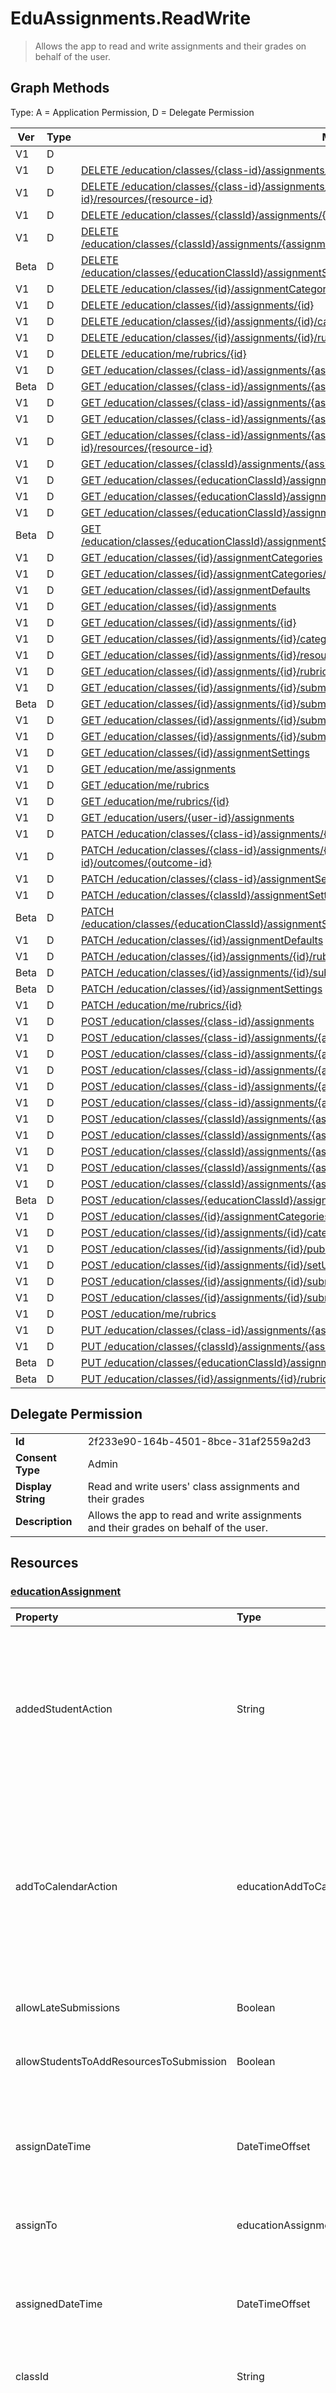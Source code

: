 # EduAssignments.ReadWrite

> Allows the app to read and write assignments and their grades on behalf of the user.
## Graph Methods

Type: A = Application Permission, D = Delegate Permission

|Ver|Type|Method|
|-------|----|------|
|V1|D|[](https://docs.microsoft.com/graph/api/educationassignmentresource-delete?view=graph-rest-1.0&tabs=http)|
|V1|D|[DELETE /education/classes/{class-id}/assignments/{assignment-id}/resources/{resource-id}](https://docs.microsoft.com/graph/api/educationassignmentresource-delete?view=graph-rest-1.0&tabs=http)|
|V1|D|[DELETE /education/classes/{class-id}/assignments/{assignment-id}/submissions/{submission-id}/resources/{resource-id}](https://docs.microsoft.com/graph/api/educationsubmissionresource-delete?view=graph-rest-1.0&tabs=http)|
|V1|D|[DELETE /education/classes/{classId}/assignments/{assignmentId}/gradingCategory/$ref](https://docs.microsoft.com/graph/api/educationassignment-delete-gradingcategory?view=graph-rest-1.0&tabs=http)|
|V1|D|[DELETE /education/classes/{classId}/assignments/{assignmentId}/submissions/{submissionId}/outcomes/{outcomeId}](https://docs.microsoft.com/graph/api/educationfeedbackresourceoutcome-delete?view=graph-rest-1.0&tabs=http)|
|Beta|D|[DELETE /education/classes/{educationClassId}/assignmentSettings/gradingSchemes/{educationGradingSchemeId}](https://docs.microsoft.com/graph/api/educationgradingscheme-delete?view=graph-rest-beta&tabs=http)|
|V1|D|[DELETE /education/classes/{id}/assignmentCategories/{id}](https://docs.microsoft.com/graph/api/educationcategory-delete?view=graph-rest-1.0&tabs=http)|
|V1|D|[DELETE /education/classes/{id}/assignments/{id}](https://docs.microsoft.com/graph/api/educationassignment-delete?view=graph-rest-1.0&tabs=http)|
|V1|D|[DELETE /education/classes/{id}/assignments/{id}/categories/{id}/$ref](https://docs.microsoft.com/graph/api/educationassignment-remove-category?view=graph-rest-1.0&tabs=http)|
|V1|D|[DELETE /education/classes/{id}/assignments/{id}/rubric/$ref](https://docs.microsoft.com/graph/api/educationassignment-delete-rubric?view=graph-rest-1.0&tabs=http)|
|V1|D|[DELETE /education/me/rubrics/{id}](https://docs.microsoft.com/graph/api/educationrubric-delete?view=graph-rest-1.0&tabs=http)|
|V1|D|[GET /education/classes/{class-id}/assignments/{assignment-id}/resources/{resource-id}](https://docs.microsoft.com/graph/api/educationassignmentresource-get?view=graph-rest-1.0&tabs=http)|
|Beta|D|[GET /education/classes/{class-id}/assignments/{assignment-id}/submissions](https://docs.microsoft.com/graph/api/educationassignment-list-submissions?view=graph-rest-beta&tabs=http)|
|V1|D|[GET /education/classes/{class-id}/assignments/{assignment-id}/submissions/{submission-id}](https://docs.microsoft.com/graph/api/educationsubmission-get?view=graph-rest-1.0&tabs=http)|
|V1|D|[GET /education/classes/{class-id}/assignments/{assignment-id}/submissions/{submission-id}/resources](https://docs.microsoft.com/graph/api/educationsubmission-list-resources?view=graph-rest-1.0&tabs=http)|
|V1|D|[GET /education/classes/{class-id}/assignments/{assignment-id}/submissions/{submission-id}/resources/{resource-id}](https://docs.microsoft.com/graph/api/educationsubmissionresource-get?view=graph-rest-1.0&tabs=http)|
|V1|D|[GET /education/classes/{classId}/assignments/{assignmentId}/submissions/{submissionId}/outcomes](https://docs.microsoft.com/graph/api/educationsubmission-list-outcomes?view=graph-rest-1.0&tabs=http)|
|V1|D|[GET /education/classes/{educationClassId}/assignmentCategories/delta](https://docs.microsoft.com/graph/api/educationcategory-delta?view=graph-rest-1.0&tabs=http)|
|V1|D|[GET /education/classes/{educationClassId}/assignments/{educationAssignmentId}/categories/delta](https://docs.microsoft.com/graph/api/educationcategory-delta?view=graph-rest-1.0&tabs=http)|
|V1|D|[GET /education/classes/{educationClassId}/assignments/delta](https://docs.microsoft.com/graph/api/educationassignment-delta?view=graph-rest-1.0&tabs=http)|
|Beta|D|[GET /education/classes/{educationClassId}/assignmentSettings/gradingSchemes/{educationGradingSchemeId}](https://docs.microsoft.com/graph/api/educationgradingscheme-get?view=graph-rest-beta&tabs=http)|
|V1|D|[GET /education/classes/{id}/assignmentCategories](https://docs.microsoft.com/graph/api/educationclass-list-categories?view=graph-rest-1.0&tabs=http)|
|V1|D|[GET /education/classes/{id}/assignmentCategories/{id}](https://docs.microsoft.com/graph/api/educationcategory-get?view=graph-rest-1.0&tabs=http)|
|V1|D|[GET /education/classes/{id}/assignmentDefaults](https://docs.microsoft.com/graph/api/educationassignmentdefaults-get?view=graph-rest-1.0&tabs=http)|
|V1|D|[GET /education/classes/{id}/assignments](https://docs.microsoft.com/graph/api/educationclass-list-assignments?view=graph-rest-1.0&tabs=http)|
|V1|D|[GET /education/classes/{id}/assignments/{id}](https://docs.microsoft.com/graph/api/educationassignment-get?view=graph-rest-1.0&tabs=http)|
|V1|D|[GET /education/classes/{id}/assignments/{id}/categories](https://docs.microsoft.com/graph/api/educationassignment-list-categories?view=graph-rest-1.0&tabs=http)|
|V1|D|[GET /education/classes/{id}/assignments/{id}/resources](https://docs.microsoft.com/graph/api/educationassignment-list-resources?view=graph-rest-1.0&tabs=http)|
|V1|D|[GET /education/classes/{id}/assignments/{id}/rubric](https://docs.microsoft.com/graph/api/educationassignment-get-rubric?view=graph-rest-1.0&tabs=http)|
|V1|D|[GET /education/classes/{id}/assignments/{id}/submissions](https://docs.microsoft.com/graph/api/educationassignment-list-submissions?view=graph-rest-1.0&tabs=http)|
|Beta|D|[GET /education/classes/{id}/assignments/{id}/submissions/{id}/resources](https://docs.microsoft.com/graph/api/educationsubmission-list-resources?view=graph-rest-beta&tabs=http)|
|V1|D|[GET /education/classes/{id}/assignments/{id}/submissions/{id}/submittedResources](https://docs.microsoft.com/graph/api/educationsubmission-list-submittedresources?view=graph-rest-1.0&tabs=http)|
|V1|D|[GET /education/classes/{id}/assignments/{id}/submissions/{id}/submittedResources/{id}](https://docs.microsoft.com/graph/api/educationsubmittedsubmissionresource-get?view=graph-rest-1.0&tabs=http)|
|V1|D|[GET /education/classes/{id}/assignmentSettings](https://docs.microsoft.com/graph/api/educationassignmentsettings-get?view=graph-rest-1.0&tabs=http)|
|V1|D|[GET /education/me/assignments](https://docs.microsoft.com/graph/api/educationuser-list-assignments?view=graph-rest-1.0&tabs=http)|
|V1|D|[GET /education/me/rubrics](https://docs.microsoft.com/graph/api/educationuser-list-rubrics?view=graph-rest-1.0&tabs=http)|
|V1|D|[GET /education/me/rubrics/{id}](https://docs.microsoft.com/graph/api/educationrubric-get?view=graph-rest-1.0&tabs=http)|
|V1|D|[GET /education/users/{user-id}/assignments](https://docs.microsoft.com/graph/api/educationuser-list-assignments?view=graph-rest-1.0&tabs=http)|
|V1|D|[PATCH /education/classes/{class-id}/assignments/{assignment-id}](https://docs.microsoft.com/graph/api/educationassignment-update?view=graph-rest-1.0&tabs=http)|
|V1|D|[PATCH /education/classes/{class-id}/assignments/{assignment-id}/submissions/{submission-id}/outcomes/{outcome-id}](https://docs.microsoft.com/graph/api/educationoutcome-update?view=graph-rest-1.0&tabs=http)|
|V1|D|[PATCH /education/classes/{class-id}/assignmentSettings](https://docs.microsoft.com/graph/api/educationassignmentsettings-update?view=graph-rest-1.0&tabs=http)|
|V1|D|[PATCH /education/classes/{classId}/assignmentSettings/gradingCategories/{gradingCategoryId}](https://docs.microsoft.com/graph/api/educationgradingcategory-update?view=graph-rest-1.0&tabs=http)|
|Beta|D|[PATCH /education/classes/{educationClassId}/assignmentSettings/gradingSchemes/{educationGradingSchemeId}](https://docs.microsoft.com/graph/api/educationgradingscheme-update?view=graph-rest-beta&tabs=http)|
|V1|D|[PATCH /education/classes/{id}/assignmentDefaults](https://docs.microsoft.com/graph/api/educationassignmentdefaults-update?view=graph-rest-1.0&tabs=http)|
|V1|D|[PATCH /education/classes/{id}/assignments/{id}/rubric](https://docs.microsoft.com/graph/api/educationrubric-update?view=graph-rest-1.0&tabs=http)|
|Beta|D|[PATCH /education/classes/{id}/assignments/{id}/submissions/{id}/outcomes/{id}](https://docs.microsoft.com/graph/api/educationoutcome-update?view=graph-rest-beta&tabs=http)|
|Beta|D|[PATCH /education/classes/{id}/assignmentSettings](https://docs.microsoft.com/graph/api/educationassignmentsettings-update?view=graph-rest-beta&tabs=http)|
|V1|D|[PATCH /education/me/rubrics/{id}](https://docs.microsoft.com/graph/api/educationrubric-update?view=graph-rest-1.0&tabs=http)|
|V1|D|[POST /education/classes/{class-id}/assignments](https://docs.microsoft.com/graph/api/educationclass-post-assignment?view=graph-rest-1.0&tabs=http)|
|V1|D|[POST /education/classes/{class-id}/assignments/{assignment-id}/resources](https://docs.microsoft.com/graph/api/educationassignment-post-resource?view=graph-rest-1.0&tabs=http)|
|V1|D|[POST /education/classes/{class-id}/assignments/{assignment-id}/submissions/{submission-id}/resources](https://docs.microsoft.com/graph/api/educationsubmission-post-resources?view=graph-rest-1.0&tabs=http)|
|V1|D|[POST /education/classes/{class-id}/assignments/{assignment-id}/submissions/{submission-id}/return](https://docs.microsoft.com/graph/api/educationsubmission-return?view=graph-rest-1.0&tabs=http)|
|V1|D|[POST /education/classes/{class-id}/assignments/{assignment-id}/submissions/{submission-id}/submit](https://docs.microsoft.com/graph/api/educationsubmission-submit?view=graph-rest-1.0&tabs=http)|
|V1|D|[POST /education/classes/{class-id}/assignments/{assignment-id}/submissions/{submission-id}/unsubmit](https://docs.microsoft.com/graph/api/educationsubmission-unsubmit?view=graph-rest-1.0&tabs=http)|
|V1|D|[POST /education/classes/{classId}/assignments/{assignmentId}/activate](https://docs.microsoft.com/graph/api/educationassignment-activate?view=graph-rest-1.0&tabs=http)|
|V1|D|[POST /education/classes/{classId}/assignments/{assignmentId}/deactivate](https://docs.microsoft.com/graph/api/educationassignment-deactivate?view=graph-rest-1.0&tabs=http)|
|V1|D|[POST /education/classes/{classId}/assignments/{assignmentId}/setUpFeedbackResourcesFolder](https://docs.microsoft.com/graph/api/educationassignment-setupfeedbackresourcesfolder?view=graph-rest-1.0&tabs=http)|
|V1|D|[POST /education/classes/{classId}/assignments/{assignmentId}/submissions/{submissionId}/excuse](https://docs.microsoft.com/graph/api/educationsubmission-excuse?view=graph-rest-1.0&tabs=http)|
|V1|D|[POST /education/classes/{classId}/assignments/{assignmentId}/submissions/{submissionId}/outcomes](https://docs.microsoft.com/graph/api/educationfeedbackresourceoutcome-post-outcomes?view=graph-rest-1.0&tabs=http)|
|Beta|D|[POST /education/classes/{educationClassId}/assignmentSettings/gradingSchemes](https://docs.microsoft.com/graph/api/educationgradingscheme-post?view=graph-rest-beta&tabs=http)|
|V1|D|[POST /education/classes/{id}/assignmentCategories](https://docs.microsoft.com/graph/api/educationclass-post-category?view=graph-rest-1.0&tabs=http)|
|V1|D|[POST /education/classes/{id}/assignments/{id}/categories/$ref](https://docs.microsoft.com/graph/api/educationassignment-post-categories?view=graph-rest-1.0&tabs=http)|
|V1|D|[POST /education/classes/{id}/assignments/{id}/publish](https://docs.microsoft.com/graph/api/educationassignment-publish?view=graph-rest-1.0&tabs=http)|
|V1|D|[POST /education/classes/{id}/assignments/{id}/setUpResourcesFolder](https://docs.microsoft.com/graph/api/educationassignment-setupresourcesfolder?view=graph-rest-1.0&tabs=http)|
|V1|D|[POST /education/classes/{id}/assignments/{id}/submissions/{id}/reassign](https://docs.microsoft.com/graph/api/educationsubmission-reassign?view=graph-rest-1.0&tabs=http)|
|V1|D|[POST /education/classes/{id}/assignments/{id}/submissions/{id}/setUpResourcesFolder](https://docs.microsoft.com/graph/api/educationsubmission-setupresourcesfolder?view=graph-rest-1.0&tabs=http)|
|V1|D|[POST /education/me/rubrics](https://docs.microsoft.com/graph/api/educationuser-post-rubrics?view=graph-rest-1.0&tabs=http)|
|V1|D|[PUT /education/classes/{class-id}/assignments/{assignment-id}/rubric/$ref](https://docs.microsoft.com/graph/api/educationassignment-put-rubric?view=graph-rest-1.0&tabs=http)|
|V1|D|[PUT /education/classes/{classId}/assignments/{assignmentId}/gradingCategory/$ref](https://docs.microsoft.com/graph/api/educationassignment-post-gradingcategory?view=graph-rest-1.0&tabs=http)|
|Beta|D|[PUT /education/classes/{educationClassId}/assignments/{assignmentid}/gradingScheme/$ref](https://docs.microsoft.com/graph/api/educationassignment-post-gradingscheme?view=graph-rest-beta&tabs=http)|
|Beta|D|[PUT /education/classes/{id}/assignments/{id}/rubric/$ref](https://docs.microsoft.com/graph/api/educationassignment-put-rubric?view=graph-rest-beta&tabs=http)|
## Delegate Permission
|||
|-|-|
|**Id**|2f233e90-164b-4501-8bce-31af2559a2d3|
|**Consent Type**|Admin|
|**Display String**|Read and write users' class assignments and their grades|
|**Description**|Allows the app to read and write assignments and their grades on behalf of the user.|
## Resources
### [educationAssignment ](https://docs.microsoft.com/graph/api/resources/educationassignment?view=graph-rest-1.0&tabs=http)
| Property	   | Type	|Description|
|:---------------|:--------|:----------|
|addedStudentAction|String| Optional field to control the **assignment** behavior for students who are added after the **assignment** is published. If not specified, defaults to `none`. Supported values are: `none`, `assignIfOpen`. For example, a teacher can use `assignIfOpen` to indicate that an assignment should be assigned to any new student who joins the class while the assignment is still open, and `none` to indicate that an assignment shouldn't be assigned to new students.|
|addToCalendarAction| educationAddToCalendarOptions|Optional field to control the **assignment** behavior  for adding **assignments** to students' and teachers' calendars when the **assignment** is published. The possible values are: `none`, `studentsAndPublisher`, `studentsAndTeamOwners`, `unknownFutureValue`, and `studentsOnly`. You must use the `Prefer: include-unknown-enum-members` request header to get the following values in this evolvable enum: `studentsOnly`. The default value is `none`.|
|allowLateSubmissions|Boolean| Identifies whether students can submit after the due date. If this property isn't specified during create, it defaults to true. |
|allowStudentsToAddResourcesToSubmission|Boolean| Identifies whether students can add their own resources to a **submission** or if they can only modify resources added by the teacher. |
|assignDateTime|DateTimeOffset|The date when the **assignment** should become active. If in the future, the **assignment** isn't shown to the student until this date. The **Timestamp** type represents date and time information using ISO 8601 format and is always in UTC time. For example, midnight UTC on Jan 1, 2014 is `2014-01-01T00:00:00Z`|
|assignTo|educationAssignmentRecipient| Which users, or whole class should receive a **submission** object once the **assignment** is published. |
|assignedDateTime|DateTimeOffset|The moment that the **assignment** was published to students and the **assignment** shows up on the students timeline. The Timestamp type represents date and time information using ISO 8601 format and is always in UTC time. For example, midnight UTC on Jan 1, 2014 is `2014-01-01T00:00:00Z`|
|classId|String| Class to which this **assignment** belongs. |
|closeDateTime|DateTimeOffset| Date when the **assignment** is closed for **submissions**. This is an optional field that can be null if the **assignment** doesn't allowLateSubmissions or when the closeDateTime is the same as the dueDateTime. But if specified, then the closeDateTime must be greater than or equal to the dueDateTime. The Timestamp type represents date and time information using ISO 8601 format and is always in UTC time. For example, midnight UTC on Jan 1, 2014 is `2014-01-01T00:00:00Z`|
|createdBy|identitySet| Who created the **assignment**. |
|createdDateTime|DateTimeOffset|Moment when the **assignment** was created. The Timestamp type represents date and time information using ISO 8601 format and is always in UTC time. For example, midnight UTC on Jan 1, 2014 is `2014-01-01T00:00:00Z`|
|displayName|String|Name of the **assignment**.|
|dueDateTime|DateTimeOffset|Date when the students **assignment** is due. The Timestamp type represents date and time information using ISO 8601 format and is always in UTC time. For example, midnight UTC on Jan 1, 2014 is `2014-01-01T00:00:00Z`|
|feedbackResourcesFolderUrl|String|Folder URL where all the feedback file resources for this **assignment** are stored.|
|grading|educationAssignmentGradeType|How the **assignment** will be graded. |
|id|String| The unique identifier for the **assignment**. Inherited from entity. Read-only.|
|instructions|itemBody| Instructions for the assignment. The instructions and the display name tell the student what to do. |
|lastModifiedBy|identitySet| Who last modified the **assignment**. |
|lastModifiedDateTime|DateTimeOffset|The date and time on which the **assignment** was modified. A student submission doesn't modify the assignment; only teachers can update assignments. The Timestamp type represents date and time information using ISO 8601 format and is always in UTC time. For example, midnight UTC on Jan 1, 2014 is `2014-01-01T00:00:00Z`|
|moduleUrl|string| The URL of the module from which to access the **assignment**.|
|notificationChannelUrl|String|Optional field to specify the URL of the channel to post the **assignment** publish notification. If not specified or null, defaults to the `General` channel. This field only applies to **assignments** where the **assignTo** value is educationAssignmentClassRecipient. Updating the **notificationChannelUrl** isn't allowed after the assignment is published.|
|resourcesFolderUrl|string| Folder URL where all the file resources for this **assignment** are stored.|
|status|educationAssignmentStatus| Status of the **assignment**.  You can't PATCH this value. Possible values are: `draft`, `scheduled`, `published`, `assigned`, `unknownFutureValue`, `inactive`. Note that you must use the `Prefer: include-unknown-enum-members` request header to get the following value(s) in this evolvable enum: `inactive`.|
|webUrl|string| The deep link URL for the given **a
### [educationAssignmentClassRecipient ](https://docs.microsoft.com/graph/api/resources/educationassignmentclassrecipient?view=graph-rest-1.0&tabs=http)

### [educationAssignmentDefaults ](https://docs.microsoft.com/graph/api/resources/educationassignmentdefaults?view=graph-rest-1.0&tabs=http)
|Property|Type|Description|
|:---|:---|:---|
|addedStudentAction|educationAddedStudentAction|Class-level default behavior for handling students who are added after the assignment is published. Possible values are: `none`, `assignIfOpen`.|
|addToCalendarAction| educationAddToCalendarOptions|Optional field to control adding assignments to students' and teachers' calendars when the assignment is published. The possible values are: `none`, `studentsAndPublisher`, `studentsAndTeamOwners`, `unknownFutureValue`, and `studentsOnly`. You must use the `Prefer: include-unknown-enum-members` request header to get the following value in this evolvable enum: `studentsOnly`. The default value is `none`.|
|dueTime|TimeOfDay|Class-level default value for due time field. Default value is `23:59:00`.|
|id|String|Unique identifier for the **educationAssignmentDefaults**.|
|notificationChannelUrl|String|Default Teams channel to which notifications are sent. Default value is `null`.|
### [educationAssignmentGradeType ](https://docs.microsoft.com/graph/api/resources/educationassignmentgradetype?view=graph-rest-1.0&tabs=http)

### [educationAssignmentPointsGradeType ](https://docs.microsoft.com/graph/api/resources/educationassignmentpointsgradetype?view=graph-rest-1.0&tabs=http)
| Property	   | Type	|Description|
|:---------------|:--------|:----------|
|maxPoints|Single| Max points possible for this assignment.  |
### [educationAssignmentRecipient ](https://docs.microsoft.com/graph/api/resources/educationassignmentrecipient?view=graph-rest-1.0&tabs=http)

### [educationAssignmentResource ](https://docs.microsoft.com/graph/api/resources/educationassignmentresource?view=graph-rest-1.0&tabs=http)
| Property	   | Type	|Description|
|:---------------|:--------|:----------|
|distributeForStudentWork|Boolean|Indicates whether this resource should be copied to each student submission for modification and submission. Required|
|id|String| ID of this resource. Read-only.|
|resource|educationResource|Resource object that has been associated with this assignment.|
### [educationAssignmentSettings ](https://docs.microsoft.com/graph/api/resources/educationassignmentsettings?view=graph-rest-1.0&tabs=http)
|Property|Type|Description|
|:---|:---|:---|
|id|String|Unique identifier for the educationAssignmentSettings.|
|submissionAnimationDisabled|Boolean|Indicates whether to show the turn-in celebration animation. If `true`, indicates to skip the animation. The default value is `false`.|
### [educationCategory ](https://docs.microsoft.com/graph/api/resources/educationcategory?view=graph-rest-1.0&tabs=http)
| Property	   | Type	|Description|
|:---------------|:--------|:----------|
|displayName|String|Unique identifier for the category.|
|id|String|Unique identifier for the category.|
### [educationClass ](https://docs.microsoft.com/graph/api/resources/educationclass?view=graph-rest-1.0&tabs=http)
| Property             | Type                                           | Description                                                        |
| :------------------- | :--------------------------------------------- | :----------------------------------------------------------------- |
| classCode            | String                                         | Class code used by the school to identify the class.               |
| createdBy            | identitySet     | Entity who created the class                                       |
| description          | String                                         | Description of the class.                                          |
| displayName          | String                                         | Name of the class.                                                 |
| externalId           | String                                         | ID of the class from the syncing system.                           |
| externalSource       | educationExternalSource                        | How this class was created. Possible values are: `sis`, `manual`.  |
| externalSourceDetail | String                                         | The name of the external source this resource was generated from. |
| externalName         | String                                         | Name of the class in the syncing system.                           |
| grade                | String                                         | Grade level of the class.                                          |
| id                   | String                                         | Object identifier. Inherited from entity. |
| mailNickname         | String                                         | Mail name for sending email to all members, if this is enabled.    |
| term                 | educationTerm | Term for this class.                                               |
### [educationExcelResource ](https://docs.microsoft.com/graph/api/resources/educationexcelresource?view=graph-rest-1.0&tabs=http)
| Property	   | Type	|Description|
|:---------------|:--------|:----------|
|createdBy|String|The display name of the user that created this object.|
|createdDateTime|DateTimeOffset|Date time the resoruce was added.|
|displayName|string|The display name of the resource.|
|fileUrl|String|Pointer to the Excel file object.|
|lastModifiedBy|identitySet|The last user to modify the resource.|
|lastModifiedDateTime|DateTimeOffset|The date and time when the resource was last modified. The Timestamp type represents date and time information using ISO 8601 format and is always in UTC time. For example, midnight UTC on Jan 1, 2014 is `2014-01-01T00:00:00Z`.|
### [educationExternalResource ](https://docs.microsoft.com/graph/api/resources/educationexternalresource?view=graph-rest-1.0&tabs=http)
| Property	   | Type	|Description|
|:---------------|:--------|:----------|
|createdBy|String|The display name of the user that created this object.|
|createdDateTime|DateTimeOffset|Date time the resoruce was added.|
|displayName|string|The display name of the resource.|
|lastModifiedBy|identitySet|The last user to modify the resource.|
|lastModifiedDateTime|DateTimeOffset|The date and time when the resource was last modified. The Timestamp type represents date and time information using ISO 8601 format and is always in UTC time. For example, midnight UTC on Jan 1, 2014 is `2014-01-01T00:00:00Z`.|
|webUrl|String|Location of the resource. Required.|
### [educationFeedbackResourceOutcome ](https://docs.microsoft.com/graph/api/resources/educationfeedbackresourceoutcome?view=graph-rest-1.0&tabs=http)
| Property     | Type        | Description |
|:-------------|:------------|:------------|
|feedbackResource|educationResource|The actual feedback resource.|
|id|String|Unique identifier for the **educationFeedbackResourceOutcome**. Inherited from entity.|
|lastModifiedBy|identitySet|The individual who updated the resource. Inherited from educationOutcome.|
|lastModifiedDateTime|DateTimeOffset|The moment in time when the resource was last modified. The Timestamp type represents date and time information using ISO 8601 format and is always in UTC time. For example, midnight UTC on Jan 1, 2021 is `2021-01-01T00:00:00Z`. Inherited from educationOutcome.|
|resourceStatus|educationFeedbackResourceOutcomeStatus|The status of the feedback resource. The possible values are: `notPublished`, `pendingPublish`, `published`, `failedPublish`, `unknownFutureValue`.|
### [educationFileResource ](https://docs.microsoft.com/graph/api/resources/educationfileresource?view=graph-rest-1.0&tabs=http)
| Property	   | Type	|Description|
|:---------------|:--------|:----------|
|createdBy|String|The display name of the user that created this object.|
|createdDateTime|DateTimeOffset|Date time the resoruce was added.|
|displayName|string|The display name of the resource.|
|fileUrl|String|Location on disk of the file resource.|
|lastModifiedBy|identitySet|The last user to modify the resource.|
|lastModifiedDateTime|DateTimeOffset|The date and time when the resource was last modified. The Timestamp type represents date and time information using ISO 8601 format and is always in UTC time. For example, midnight UTC on Jan 1, 2014 is `2014-01-01T00:00:00Z`.|
### [educationGradingCategory ](https://docs.microsoft.com/graph/api/resources/educationgradingcategory?view=graph-rest-1.0&tabs=http)
| Property	   | Type	|Description|
|:---------------|:--------|:----------|
|id|String|The ID of the grading category ID. This separate ID allows teachers to rename a grading category without losing the link to each assignment. Inherited from entity. Read-only.|
|displayName|String|The name of the grading category.|
|percentageWeight|Int32|The weight of the category; an integer between 0 and 100.|
### [educationGradingScheme ](https://docs.microsoft.com/graph/api/resources/educationgradingscheme?view=graph-rest-1.0&tabs=http)
|Property|Type|Description|
|:---|:---|:---|
|displayName|String|The name of the grading scheme. |
|grades|educationGradingSchemeGrade collection|The grades that make up the scheme.|
|hidePointsDuringGrading|Boolean|The display setting for the UI. Indicates whether teachers can grade with points in addition to letter grades.|
|id|String|The ID of the grading scheme. Inherited from entity.|
### [educationGradingSchemeGrade ](https://docs.microsoft.com/graph/api/resources/educationgradingschemegrade?view=graph-rest-1.0&tabs=http)
|Property|Type|Description|
|:---|:---|:---|
|defaultPercentage|Int32|The midpoint of the grade range. |
|displayName|String|The name of the grading scheme.|
|minPercentage|Int32|The minimum percentage of the total points needed to achieve this grade.|
### [educationLinkResource ](https://docs.microsoft.com/graph/api/resources/educationlinkresource?view=graph-rest-1.0&tabs=http)
| Property	   | Type	|Description|
|:---------------|:--------|:----------|
|createdBy|String|The display name of the user that created this object.|
|createdDateTime|DateTimeOffset|Date time the resource was added.|
|displayName|string|The display name of the resource.|
|lastModifiedBy|identitySet|The last user to modify the resource.|
|lastModifiedDateTime|DateTimeOffset|The date and time when the resource was last modified. The Timestamp type represents date and time information using ISO 8601 format and is always in UTC time. For example, midnight UTC on Jan 1, 2014 is `2014-01-01T00:00:00Z`.|
|link|String|URL to the resource.|
### [educationMediaResource ](https://docs.microsoft.com/graph/api/resources/educationmediaresource?view=graph-rest-1.0&tabs=http)
| Property	   | Type	|Description|
|:---------------|:--------|:----------|
|createdBy|String|The display name of the user that created this resource.|
|createdDateTime|DateTimeOffset|Date time the resoruce was added.|
|displayName|string|The display name of the user who added resource.|
|fileUrl|String|Location of the file on shared point folder. Required|
|lastModifiedBy|identitySet|The last user to modify the resource|
|lastModifiedDateTime|DateTimeOffset|The date and time when the resource was last modified. The Timestamp type represents date and time information using ISO 8601 format and is always in UTC time. For example, midnight UTC on Jan 1, 2014 is `2014-01-01T00:00:00Z`.|
### [educationOutcome ](https://docs.microsoft.com/graph/api/resources/educationoutcome?view=graph-rest-1.0&tabs=http)
| Property	   | Type	|Description|
|:---------------|:--------|:----------|
|id|String|Unique identifier for the **educationOutcome** object. Inherited from entity. Read-only.|
|lastModifiedBy|identitySet|The individual who updated the resource.|
|lastModifiedDateTime|DateTimeOffset|The moment in time when the resource was last modified. The Timestamp type represents date and time information using ISO 8601 format and is always in UTC time. For example, midnight UTC on Jan 1, 2021 is `2021-01-01T00:00:00Z`.|
### [educationPointsOutcome ](https://docs.microsoft.com/graph/api/resources/educationpointsoutcome?view=graph-rest-1.0&tabs=http)
| Property     | Type        | Description |
|:-------------|:------------|:------------|
|id|String|Unique identifier for the educationPointsOutcome.|
|points|educationAssignmentPointsGrade|The numeric grade the teacher has given the student for this assignment.|
|publishedPoints|educationAssignmentPointsGrade|A copy of the points property that is made when the grade is released to the student.|
### [educationPowerPointResource ](https://docs.microsoft.com/graph/api/resources/educationpowerpointresource?view=graph-rest-1.0&tabs=http)
| Property	   | Type	|Description|
|:---------------|:--------|:----------|
|createdBy|String|The display name of the user that created this object.|
|createdDateTime|DateTimeOffset|Date time the resoruce was added.|
|displayName|string|The display name of the resource.|
|fileUrl|String|Location of the file on disk.|
|lastModifiedBy|identitySet|The last user to modify the resource.|
|lastModifiedDateTime|DateTimeOffset|The date and time when the resource was last modified. The Timestamp type represents date and time information using ISO 8601 format and is always in UTC time. For example, midnight UTC on Jan 1, 2014 is `2014-01-01T00:00:00Z`.|
### [educationResource ](https://docs.microsoft.com/graph/api/resources/educationresource?view=graph-rest-1.0&tabs=http)
| Property	   | Type	|Description|
|:---------------|:--------|:----------|
|createdBy|identitySet|The individual who created the resource.|
|createdDateTime|DateTimeOffset|Moment in time when the resource was created. The Timestamp type represents date and time information using ISO 8601 format and is always in UTC time. For example, midnight UTC on Jan 1, 2014 is `2014-01-01T00:00:00Z`|
|displayName|String|Display name of resource.|
|lastModifiedBy|identitySet|The last user to modify the resource.|
|lastModifiedDateTime|DateTimeOffset|Moment in time when the resource was last modified.  The Timestamp type represents date and time information using ISO 8601 format and is always in UTC time. For example, midnight UTC on Jan 1, 2014 is `2014-01-01T00:00:00Z`.|
### [educationRubric ](https://docs.microsoft.com/graph/api/resources/educationrubric?view=graph-rest-1.0&tabs=http)
| Property     | Type        | Description |
|:-------------|:------------|:------------|
|createdBy|identitySet|The user who created this resource.|
|createdDateTime|DateTimeOffset|The timestamp type represents date and time information using ISO 8601 format and is always in UTC. For example, midnight UTC on Jan 1, 2014 is `2014-01-01T00:00:00Z`. |
|description|itemBody|The description of this rubric.|
|displayName|String|The name of this rubric.|
|grading|educationAssignmentGradeType|The grading type of this rubric. You can use `null` for a no-points rubric or educationAssignmentPointsGradeType for a points rubric.|
|id|String|Unique identifier for the rubric.|
|lastModifiedBy|identitySet|The last user to modify the resource.|
|lastModifiedDateTime|DateTimeOffset|Moment in time when the resource was last modified. The timestamp type represents date and time information using ISO 8601 format and is always in UTC. For example, midnight UTC on Jan 1, 2014 is `2014-01-01T00:00:00Z`. |
|levels|rubricLevel collection|The collection of levels making up this rubric.|
|qualities|rubricQuality collection|The collection of qualities making up this rubric.|
### [educationRubricOutcome ](https://docs.microsoft.com/graph/api/resources/educationrubricoutcome?view=graph-rest-1.0&tabs=http)
| Property     | Type        | Description |
|:-------------|:------------|:------------|
|id|String|Unique identifier for the educationRubricOutcome.|
|lastModifiedBy|identitySet|The last user to modify the resource.|
|lastModifiedDateTime|DateTimeOffset|Moment in time when the resource was last modified.  The Timestamp type represents date and time information using ISO 8601 format and is always in UTC time. For example, midnight UTC on Jan 1, 2014 is `2014-01-01T00:00:00Z`|
|publishedRubricQualityFeedback|rubricQualityFeedbackModel collection|A copy of the rubricQualityFeedback property that is made when the grade is released to the student.|
|publishedRubricQualitySelectedLevels|rubricQualitySelectedColumnModel collection|A copy of the rubricQualitySelectedLevels property that is made when the grade is released to the student.|
|rubricQualityFeedback|rubricQualityFeedbackModel collection|A collection of specific feedback for each quality of this rubric.|
|rubricQualitySelectedLevels|rubricQualitySelectedColumnModel collection|The level that the teacher has selected for each quality while grading this assignment.|
### [educationSubmission ](https://docs.microsoft.com/graph/api/resources/educationsubmission?view=graph-rest-1.0&tabs=http)
| Property	   | Type	|Description|
|:---------------|:--------|:----------|
|id|String|Unique identifier for the submission.|
|excusedBy|identitySet| The user that marked the submission as excused.|
|excusedDateTime|DateTimeOffset|The time that the submission was excused. The timestamp type represents date and time information using ISO 8601 format and is always in UTC. For example, midnight UTC on Jan 1, 2014 is `2014-01-01T00:00:00Z`.|
|reassignedBy|identitySet|User who moved the status of this submission to reassigned.|
|reassignedDateTime|DateTimeOffset|Moment in time when the submission was reassigned. The timestamp type represents date and time information using ISO 8601 format and is always in UTC. For example, midnight UTC on Jan 1, 2014 is `2014-01-01T00:00:00Z`.|
|recipient|educationSubmissionRecipient|Who this submission is assigned to.|
|resourcesFolderUrl|String|Folder where all file resources for this submission need to be stored.|
|returnedBy|identitySet|User who moved the status of this submission to returned.|
|returnedDateTime|DateTimeOffset|Moment in time when the submission was returned. The timestamp type represents date and time information using ISO 8601 format and is always in UTC. For example, midnight UTC on Jan 1, 2014 is `2014-01-01T00:00:00Z`.|
|status|educationSubmissionStatus| Read-only. Possible values are: `excused`, `reassigned`, `returned`, `submitted` and `working`. You must use the `Prefer: include-unknown-enum-members` request header to get the following values in this evolvable enum: `excused` and `reassigned`.|
|submittedBy|identitySet|User who moved the resource into the submitted state.|
|submittedDateTime|DateTimeOffset|Moment in time when the submission was moved into the submitted state. The timestamp type represents date and time information using ISO 8601 format and is always in UTC. For example, midnight UTC on Jan 1, 2014 is `2014-01-01T00:00:00Z`.|
|unsubmittedBy|identitySet|User who moved the resource from submitted into the working state.|
|unsubmittedDateTime|DateTimeOffset|Moment in time when the submission was moved from submitted into the working state. The timestamp type represents date and time information using ISO 8601 format and is always in UTC. For example, midnight UTC on Jan 1, 2014 is `2014-01-01T00:00:00Z`.|
|webUrl|String| The deep link URL for the given submission.|
### [educationSubmissionResource ](https://docs.microsoft.com/graph/api/resources/educationsubmissionresource?view=graph-rest-1.0&tabs=http)
| Property	   | Type	|Description|
|:---------------|:--------|:----------|
|assignmentResourceUrl|String|Pointer to the assignment from which the resource was copied, and if null, the student uploaded the resource.|
|id|String| Read-only.|
|resource|educationResource|Resource object.|
### [educationTeamsAppResource ](https://docs.microsoft.com/graph/api/resources/educationteamsappresource?view=graph-rest-1.0&tabs=http)
| Property                | Type                          | Description                                                                                    |
|:------------------------|:------------------------------|:-----------------------------------------------------------------------------------------------|
| appIconWebUrl           | String                        | URL that points to the icon of the app.                                                        |
| appId                   | String                        | Teams app ID of the application.                                                               |
| createdBy               | identitySet | Identity of the user who created this resource. Inherited from **educationResource**.          |
| createdDateTime         | DateTimeOffset                | The date and time when the resource was added. The Timestamp type represents date and time information using ISO 8601 format and is always in UTC time. For example, midnight UTC on Jan 1, 2014 is `2014-01-01T00:00:00Z`. Inherited from **educationResource**. |
| displayName             | String                        | The display name of the resource. Inherited from **educationResource**.                        |
| lastModifiedBy          | identitySet | Identity of the user who last modified the resource. Inherited from **educationResource**.     |
| lastModifiedDateTime    | DateTimeOffset                | The date and time when the resource was last modified. The Timestamp type represents date and time information using ISO 8601 format and is always in UTC time. For example, midnight UTC on Jan 1, 2014 is `2014-01-01T00:00:00Z`. Inherited from **educationResource**. |
| teamsEmbeddedContentUrl | String                        | URL for the app resource that will be opened by Teams.                                         |
| webUrl                  | String                        | URL for the app resource that can be opened in the browser.                                    |
### [educationUser ](https://docs.microsoft.com/graph/api/resources/educationuser?view=graph-rest-1.0&tabs=http)
| Property             | Type                                                               | Description                                                                                                                                                                                                                                                                                                                                                                                                                                                                                                                              |
| :------------------- | :----------------------------------------------------------------- | :--------------------------------------------------------------------------------------------------------------------------------------------------------------------------------------------------------------------------------------------------------------------------------------------------------------------------------------------------------------------------------------------------------------------------------------------------------------------------------------------------------------------------------------- |
| accountEnabled       | Boolean                                                            | `True` if the account is enabled; otherwise, `false`. This property is required when a user is created. Supports `$filter`.                                                                                                                                                                                                                                                                                                                                                                                                                |
| assignedLicenses     | assignedLicense collection      | The licenses that are assigned to the user. Not nullable.                                                                                                                                                                                                                                                                                                                                                                                                                                                                                |
| assignedPlans        | assignedPlan collection            | The plans that are assigned to the user. Read-only. Not nullable.                                                                                                                                                                                                                                                                                                                                                                                                                                                                        |
| businessPhones       | String collection                                                  | The telephone numbers for the user. **Note:** Although this is a string collection, only one number can be set for this property.                                                                                                                                                                                                                                                                                                                                                                                                        |
| createdBy            | identitySet                         | The entity who created the user.                                                                                                                                                                                                                                                                                                                                                                                                                                                                                                             |
| department           | String                                                             | The name for the department in which the user works. Supports `$filter`.                                                                                                                                                                                                                                                                                                                                                                                                                                                                 |
| displayName          | String                                                             | The name displayed in the address book for the user. This is usually the combination of the user's first name, middle initial, and last name. This property is required when a user is created and it cannot be cleared during updates. Supports `$filter` and `$orderby`.                                                                                                                                                                                                                                                               |
| externalSource       | educationExternalSource                                            | Where this user was created from. Possible values are: `sis`, `manual`.                                                                                                                                                                                                                                                                                                                                                                                                                                                                  |
| externalSourceDetail | String                                                             | The name of the external source this resource was generated from.                                                                                                                                                                                                                                                                                                                                                                                                                                                                       |
| givenName            | String                                                             | The given name (first name) of the user. Supports `$filter`.                                                                                                                                                                                                                                                                                                                                                                                                                                                                             |
| id                   | String                                                             | Object identifier. Inherited from entity.                                                                                                                                                                                                                                                                                                                                                                                                                                                                       |
| mail                 | String                                                             | The SMTP address for the user, for example, `jeff@contoso.com`. Read-Only. Supports `$filter`.                                                                                                                                                                                                                                                                                                                                                                                                                                 |
| mailingAddress       | physicalAddress                 | The mail address of the user.                                                                                                                                                                                                                                                                                                                                                                                                                                                                                                                    |
| mailNickname         | String                                                             | The mail alias for the user. This property must be specified when a user is created. Supports `$filter`.                                                                                                                                                                                                                                                                                                                                                                                                                                 |
| middleName           | String                                                             | The middle name of the user.                                                                                                                                                                                                                                                                                                                                                                                                                                                                                                                 |
| mobilePhone          | String                                                             | The primary cellular telephone number for the user.                                                                                                                                                                                                                                                                                                                                                                                                                                                                                      |
| officeLocation       | String                                                             | The office location for the user.                                                                                                                                            |
| onPremisesInfo       | educationOnPremisesInfo | Additional information used to associate the Microsoft Entra user with its Active Directory counterpart.                                                                                                                                                                                                                                                                                                                                                                                                                          |
| passwordPolicies     | String                                                             | Specifies password policies for the user. This value is an enumeration with one possible value being `DisableStrongPassword`, which allows weaker passwords than the default policy to be specified. `DisablePasswordExpiration` can also be specified. The two can be specified together; for example: `DisablePasswordExpiration, DisableStrongPassword`.                                                                                                                                                                              |
| passwordProfile      | passwordProfile                 | Specifies the password profile for the user. The profile contains the user's password. This property is required when a user is created. The password in the profile must satisfy minimum requirements as specified by the **passwordPolicies** property. By default, a strong password is required.                                                                                                                                                                                                                                     |
| preferredLanguage    | String                                                             | The preferred language for the user that should follow the ISO 639-1 code, for example, `en-US`.                                                                                                                                                                                                                                                                                                                                                                                                                                                 |
| primaryRole          | educationUserRole                                                  | Default role for a user. The user's role might be different in an individual class. Possible values are: `student`, `teacher`, `none`, `unknownFutureValue`.                                                                                                                                                                                                                                                                                                                                                                             |
| provisionedPlans     | provisionedPlan collection      | The plans that are provisioned for the user. Read-only. Not nullable.                                                                                                                                                                                                                                                                                                                                                                                                                                                                    |
| refreshTokensValidFromDateTime | DateTimeOffset                                           | Any refresh tokens or sessions tokens (session cookies) issued before this time are invalid, and applications get an error when using an invalid refresh or sessions token to acquire a delegated access token (to access APIs such as Microsoft Graph).  If this happens, the application needs to acquire a new refresh token by requesting the authorized endpoint. <br><br>Returned only on `$select`. Read-only.  |
| relatedContacts      | [relatedContact] collection                                        | Related records associated with the user. Read-only.                                                                                                                                                                                                                                                                                                                                                                                                                                                                                          |
| residenceAddress     | physicalAddress                 | The address where the user lives.                                                                                                                                                                                                                                                                                                                                                                                                                                                                                                                |
| showInAddressList    | Boolean                                                            | `True` if the Outlook Global Address List should contain this user; otherwise, `false`. If not set, this will be treated as `true`. For users invited through the invitation manager, this property will be set to `false`.                                                                                                                                                                                                                                                                                                               |
| student              | educationStudent               | If the primary role is student, this block will contain student specific data.                                                                                                                                                                                                                                                                                                                                                                                                                                                           |
| surname              | String                                                             | The user's surname (family name or last name). Supports `$filter`.                                                                                                                                                                                                                                                                                                                                                                                                                                                                       |
| teacher              | educationTeacher               | If the primary role is teacher, this block will contain teacher specific data.                                                                                                                                                                                                                                                                                                                                                                                                                                                           |
| usageLocation        | String                                                             | A two-letter country code (ISO standard 3166). Required for users who will be assigned licenses due to a legal requirement to check for availability of services in countries or regions. Examples include: `US`, `JP`, and `GB`. Not nullable. Supports `$filter`.                                                                                                                                                                                                                                                                      |
| userPrincipalName    | String                                                             | The user principal name (UPN) of the user. The UPN is an internet-style login name for the user based on the internet standard RFC 822. By convention, this should map to the user's email name. The general format is `alias@domain`, where domain must be present in the tenant's collection of verified domains. This property is required when a user is created. The verified domains for the tenant can be accessed from the **verifiedDomains** property of the organization. Supports `$filter` and `$orderby`. |
| userType             | String                                                             | A string value that can be used to classify user types in your directory, such as `Member` and `Guest`. Supports `$filter`.                                                                                                                                                                                                                                                                                                                                                                                                              |
### [educationWordResource ](https://docs.microsoft.com/graph/api/resources/educationwordresource?view=graph-rest-1.0&tabs=http)
| Property	   | Type	|Description|
|:---------------|:--------|:----------|
|createdBy|String|The display name of the user that created this object.|
|createdDateTime|DateTimeOffset|Date time the resoruce was added.|
|displayName|string|The display name of the resource.|
|fileUrl|String|Location of the file on disk.|
|lastModifiedBy|identitySet|The last user to modify the resource.|
|lastModifiedDateTime|DateTimeOffset|The date and time when the resource was last modified. The Timestamp type represents date and time information using ISO 8601 format and is always in UTC time. For example, midnight UTC on Jan 1, 2014 is `2014-01-01T00:00:00Z`.|
